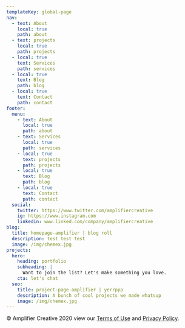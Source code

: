 ```yaml
---
templateKey: global-page
nav:
  - text: About
    local: true
    path: about
  - text: projects
    local: true
    path: projects
  - local: true
    text: Services
    path: services
  - local: true
    text: Blog
    path: blog
  - local: true
    text: Contact
    path: contact
footer:
  menu:
    - text: About
      local: true
      path: about
    - text: Services
      local: true
      path: services
    - local: true
      text: projects
      path: projects
    - local: true
      text: Blog
      path: blog
    - local: true
      text: Contact
      path: contact
  social:
    twitter: https://www.twitter.com/amplifiercreative
    ig: https://www.instagram.com
    linkedin: www.linked.com/company/amplifiercreative
blog:
  title: homepage-amplifier | blog roll
  description: test test test
  image: /img/chemex.jpg
projects:
  hero:
    heading: portfolio
    subheading: |
      Want to join the list? Let's make something you love.
    cta: let's chat
  seo:
    title: project-page-amplifier | yerrppp
    description: A bunch of cool projects we made whatsup
    image: /img/chemex.jpg
---
```


© Amplifier Creative 2020 view our [Terms of Use](/terms) and [Privacy Policy](/privacy).
